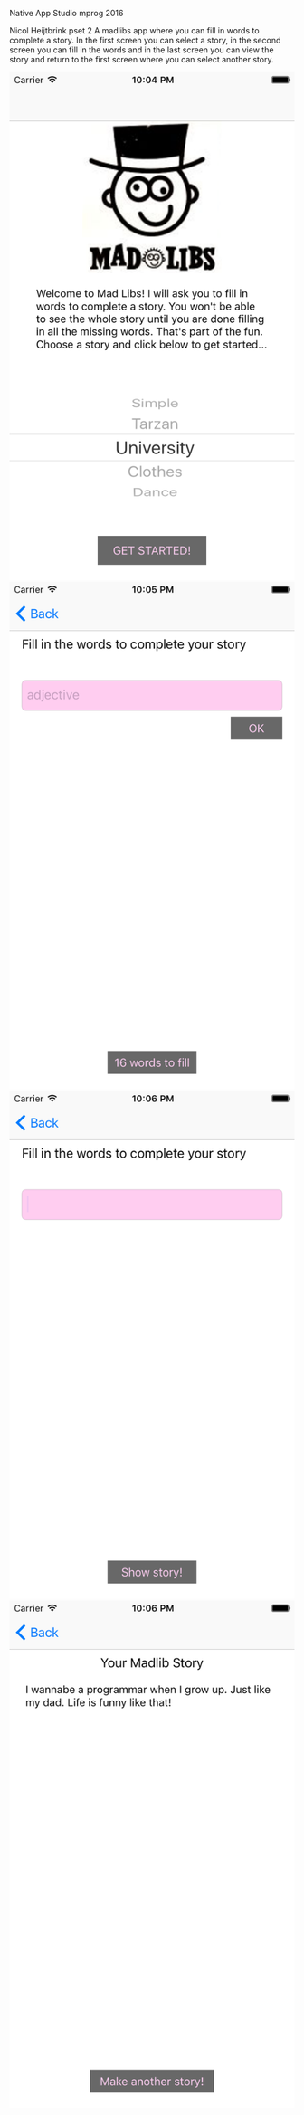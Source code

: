 Native App Studio mprog 2016

Nicol Heijtbrink pset 2
A madlibs app where you can fill in words to complete a story. In the first screen you can select a story, in the second screen you can fill in the words and in the last screen you can view the story and return to the first screen where you can select another story. 

![Alt text](screen1.png?raw=true "Title")
![Alt text](screen2.png?raw=true "Title")
![Alt text](screen3.png?raw=true "Title")
![Alt text](screen4.png?raw=true "Title")